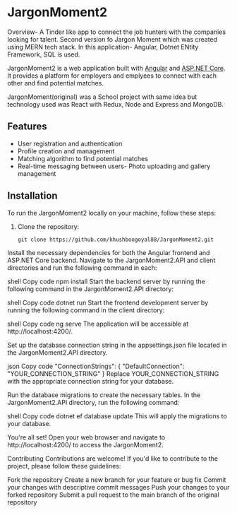 # JargonMoment2


Overview- A Tinder like app to connect the job hunters with the companies looking for talent. Second version fo Jargon Moment which was created using MERN tech stack.
In this application- Angular, Dotnet ENtity Framework, SQL is used.


JargonMoment2 is a web application built with [Angular](https://angular.io/) and [ASP.NET Core](https://dotnet.microsoft.com/apps/aspnet). It provides a platform for employers and emplyees to connect with each other and find potential matches.

JargonMoment(original) was a School project with same idea but technology used was React with Redux, Node and Express and MongoDB.

## Features

- User registration and authentication
- Profile creation and management
- Matching algorithm to find potential matches
- Real-time messaging between users- Photo uploading and gallery management

## Installation

To run the JargonMoment2 locally on your machine, follow these steps:

1. Clone the repository:

   ```shell
   git clone https://github.com/khushboogoyal88/JargonMoment2.git
Install the necessary dependencies for both the Angular frontend and ASP.NET Core backend. Navigate to the JargonMoment2.API and client directories and run the following command in each:

shell
Copy code
npm install
Start the backend server by running the following command in the JargonMoment2.API directory:

shell
Copy code
dotnet run
Start the frontend development server by running the following command in the client directory:

shell
Copy code
ng serve
The application will be accessible at http://localhost:4200/.

Set up the database connection string in the appsettings.json file located in the JargonMoment2.API directory.

json
Copy code
"ConnectionStrings": {
  "DefaultConnection": "YOUR_CONNECTION_STRING"
}
Replace YOUR_CONNECTION_STRING with the appropriate connection string for your database.

Run the database migrations to create the necessary tables. In the JargonMoment2.API directory, run the following command:

shell
Copy code
dotnet ef database update
This will apply the migrations to your database.

You're all set! Open your web browser and navigate to http://localhost:4200/ to access the JargonMoment2.

Contributing
Contributions are welcome! If you'd like to contribute to the project, please follow these guidelines:

Fork the repository
Create a new branch for your feature or bug fix
Commit your changes with descriptive commit messages
Push your changes to your forked repository
Submit a pull request to the main branch of the original repository

